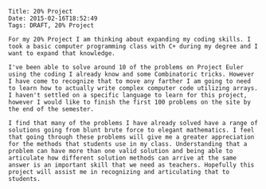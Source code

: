     Title: 20% Project
    Date: 2015-02-16T18:52:49
    Tags: DRAFT, 20% Project

    For my 20% Project I am thinking about expanding my coding skills. I took a basic computer programming class with C+ during my degree and I want to expand that knowledge.

    I've been able to solve around 10 of the problems on Project Euler using the coding I already know and some Combinatoric tricks. However I have come to recognize that to move any farther I am going to need to learn how to actually write complex computer code utilizing arrays. I haven't settled on a specific language to learn for this project, however I would like to finish the first 100 problems on the site by the end of the semester.

    I find that many of the problems I have already solved have a range of solutions going from blunt brute force to elegant mathematics. I feel that going through these problems will give me a greater appreciation for the methods that students use in my class. Understanding that a problem can have more than one valid solution and being able to articulate how different solution methods can arrive at the same answer is an important skill that we need as teachers. Hopefully this project will assist me in recognizing and articulating that to students.
